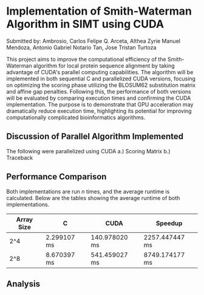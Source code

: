 # Implementation of Smith-Waterman Algorithm in SIMT using CUDA
Submitted by:
Ambrosio, Carlos Felipe Q.
Arceta, Althea Zyrie Manuel
Mendoza, Antonio Gabriel Notario
Tan, Jose Tristan Turtoza

This project aims to improve the computational efficiency of the Smith-Waterman algorithm for local protein sequence alignment by taking advantage of CUDA's parallel computing capabilities. The algorithm will be implemented in both sequential C and parallelized CUDA versions, focusing on optimizing the scoring phase utilizing the BLOSUM62 substitution matrix and affine gap penalties. Following this, the performance of both versions will be evaluated by comparing execution times and confirming the CUDA implementation. The purpose is to demonstrate that GPU acceleration may dramatically reduce execution time, highlighting its potential for improving computationally complicated bioinformatics algorithms.

## Discussion of Parallel Algorithm Implemented
The following were parallelized using CUDA
a.) Scoring Matrix
b.) Traceback

## Performance Comparison
Both implementations are run *n* times, and the average runtime is calculated. Below are the tables showing the average runtime of both implementations.

| Array Size | C | CUDA | Speedup |
| ------------- |-------------|------------- |------------- |
| 2^4 | 2.299107 ms | 140.978020 ms | 2257.447447 ms |
| 2^8 | 8.670397 ms | 541.459027 ms | 8749.174177 ms |

## Analysis

